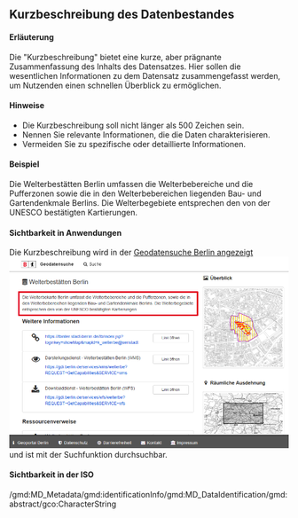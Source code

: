 ## Kurzbeschreibung des Datenbestandes

#### Erläuterung
Die "Kurzbeschreibung" bietet eine kurze, aber prägnante Zusammenfassung des Inhalts des Datensatzes. Hier sollen die wesentlichen Informationen zu dem Datensatz zusammengefasst werden, um Nutzenden einen schnellen Überblick zu ermöglichen.

#### Hinweise
* Die Kurzbeschreibung soll nicht länger als 500 Zeichen sein.
* Nennen Sie relevante Informationen, die die Daten charakterisieren.
* Vermeiden Sie zu spezifische oder detaillierte Informationen.

#### Beispiel
Die Welterbestätten Berlin umfassen die Welterbebereiche und die Pufferzonen sowie die in den Welterbebereichen liegenden Bau- und Gartendenkmale Berlins. Die Welterbegebiete entsprechen den von der UNESCO bestätigten Kartierungen.

#### Sichtbarkeit in Anwendungen
Die Kurzbeschreibung wird in der <a href="https://gdi.berlin.de/geonetwork/srv/ger/catalog.search#/metadata/4949391f-a7a9-4b24-b855-5e8dbf5e3f6d" class="popup">Geodatensuche Berlin angezeigt<span><img src="https://raw.githubusercontent.com/gdi-be/mde-deployment/refs/heads/main/codelists/help/previews/description.png"></span></a> und ist mit der Suchfunktion durchsuchbar.

#### Sichtbarkeit in der ISO
/gmd:MD_Metadata/gmd:identificationInfo/gmd:MD_DataIdentification/gmd:abstract/gco:CharacterString
